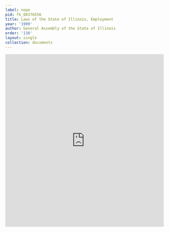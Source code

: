```yaml
---
label: nope
pid: fk_08376556
title: Laws of the State of Illinois, Employment
year: '1909'
author: General Assembly of the State of Illinois
order: '138'
layout: single
collection: documents
---
```

<iframe src="https://northwestern.app.box.com/embed/s/nmr143ovko7s4i88dprb01hit28jerz3?sortColumn=date&view=list" width="100%" height="550" frameborder="0" allowfullscreen webkitallowfullscreen msallowfullscreen></iframe>
